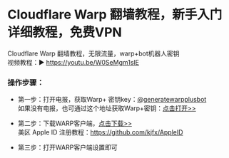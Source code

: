 # Cloudflare Warp 翻墙教程，新手入门详细教程，免费VPN
Cloudflare Warp 翻墙教程，无限流量，warp+bot机器人密钥<br>
视频教程：▶ https://youtu.be/W0SeMgm1slE

### 操作步骤：
- 第一步：打开电报，获取Warp+ 密钥key：<a href="https://t.me/generatewarpplusbot" target="_blank">@generatewarpplusbot</a>
<br>如果没有电报，也可通过这个地址获取Warp+密钥：<a href="https://t.me/s/warpplus" target="_blank">点击打开>></a>

- 第二步：下载WARP客户端，<a href="https://1.1.1.1/zh-Hans/" target="_blank">点击下载>></a>
<br>美区 Apple ID 注册教程：https://github.com/kjfx/AppleID

- 第三步：打开WARP客户端设置即可
